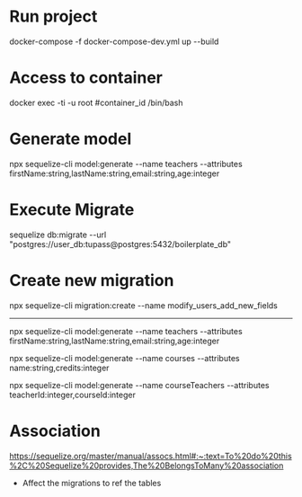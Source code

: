 # Run project

docker-compose -f docker-compose-dev.yml up --build

# Access to container

docker exec -ti -u root #container_id /bin/bash

# Generate model

npx sequelize-cli model:generate --name teachers --attributes firstName:string,lastName:string,email:string,age:integer

# Execute Migrate

sequelize db:migrate --url "postgres://user_db:tupass@postgres:5432/boilerplate_db"

# Create new migration

npx sequelize-cli migration:create --name modify_users_add_new_fields

---

npx sequelize-cli model:generate --name teachers --attributes firstName:string,lastName:string,email:string,age:integer

npx sequelize-cli model:generate --name courses --attributes name:string,credits:integer

npx sequelize-cli model:generate --name courseTeachers --attributes teacherId:integer,courseId:integer

# Association

https://sequelize.org/master/manual/assocs.html#:~:text=To%20do%20this%2C%20Sequelize%20provides,The%20BelongsToMany%20association

- Affect the migrations to ref the tables
